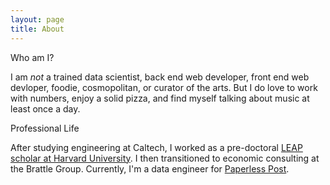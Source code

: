 ```yaml
---
layout: page
title: About
---
```


<p class="message">
  Who am I?
</p>

I am *not* a trained data scientist, back end web developer, front end web devloper, foodie, cosmopolitan, or curator of the arts.
But I do love to work with numbers, enjoy a solid pizza, and find myself talking about music at least once a day.

<p class="message">
  Professional Life
</p>

After studying engineering at Caltech, I worked as a pre-doctoral [LEAP scholar at Harvard University](http://leap.fas.harvard.edu/).
I then transitioned to economic consulting at the Brattle Group.  Currently, I'm a data engineer for [Paperless Post](https://www.paperlesspost.com/).



